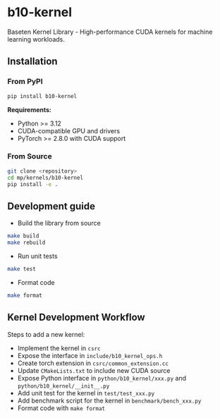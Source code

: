 # b10-kernel

Baseten Kernel Library - High-performance CUDA kernels for machine learning workloads.

## Installation

### From PyPI
```bash
pip install b10-kernel
```

**Requirements:**
- Python >= 3.12
- CUDA-compatible GPU and drivers
- PyTorch >= 2.8.0 with CUDA support

### From Source
```bash
git clone <repository>
cd mp/kernels/b10-kernel
pip install -e .
```

## Development guide
- Build the library from source
```bash
make build
make rebuild
```
- Run unit tests
```bash
make test
```
- Format code
```bash
make format
```

## Kernel Development Workflow
Steps to add a new kernel:
- Implement the kernel in `csrc`
- Expose the interface in `include/b10_kernel_ops.h`
- Create torch extension in `csrc/common_extension.cc`
- Update `CMakeLists.txt` to include new CUDA source
- Expose Python interface in `python/b10_kernel/xxx.py` and `python/b10_kernel/__init__.py`
- Add unit test for the kernel in `test/test_xxx.py`
- Add benchmark script for the kernel in `benchmark/bench_xxx.py`
- Format code with `make format`

